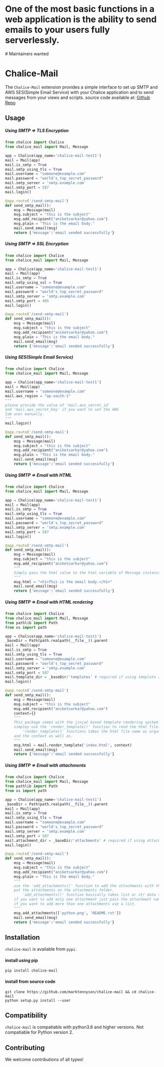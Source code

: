 <h1>One of the most basic functions in a web application is the ability to send emails to your users fully serverlessly.</h1>
# Maintainers wanted
<!-- [Apply within](https://github.com/github-tools/github/issues/539) -->

# Chalice-Mail

<!-- [![Downloads per month](https://img.shields.io/npm/dm/github-api.svg?maxAge=2592000)][npm-package]
[![Latest version](https://img.shields.io/npm/v/github-api.svg?maxAge=3600)][npm-package]
[![Gitter](https://img.shields.io/gitter/room/github-tools/github.js.svg?maxAge=2592000)][gitter]
[![Travis](https://img.shields.io/travis/github-tools/github.svg?maxAge=60)][travis-ci]
[![Codecov](https://img.shields.io/codecov/c/github/github-tools/github.svg?maxAge=2592000)][codecov] -->

The `Chalice-Mail` extension provides a simple interface to set up SMTP and AWS SES(Simple Email Service) with your Chalice application and to send messages from your views and scripts.
source code available at: <a href="https://github.com/marktennyson/chalice-mail">Github Repo</a>

## Usage
##### Using SMTP => TLS Encryption
```python
from chalice import Chalice
from chalice_mail import Mail, Message

app = Chalice(app_name='chalice-mail-test1')
mail = Mail(app)
mail.is_smtp = True
mail.smtp_using_tls = True
mail.username = "someone@example.com"
mail.password = "world's_top_secret_password"
mail.smtp_server = 'smtp.example.com'
mail.smtp_port = 587
mail.login()

@app.route('/send-smtp-mail')
def send_smtp_mail():
    msg = Message(mail)
    msg.subject = "this is the subject"
    msg.add_recipient("aniketsarkar@yahoo.com")
    msg.plain = "This is the email body."
    mail.send_email(msg)
    return {'message':'email sended successfully'}

```
##### Using SMTP => SSL Encryption
```python
from chalice import Chalice
from chalice_mail import Mail, Message

app = Chalice(app_name='chalice-mail-test1')
mail = Mail(app)
mail.is_smtp = True
mail.smtp_using_ssl = True
mail.username = "someone@example.com"
mail.password = "world's_top_secret_password"
mail.smtp_server = 'smtp.example.com'
mail.smtp_port = 465
mail.login()

@app.route('/send-smtp-mail')
def send_smtp_mail():
    msg = Message(mail)
    msg.subject = "this is the subject"
    msg.add_recipient("aniketsarkar@yahoo.com")
    msg.plain = "This is the email body."
    mail.send_email(msg)
    return {'message':'email sended successfully'}

```
##### Using SES(Simple Email Service)
```python
from chalice import Chalice
from chalice_mail import Mail, Message

app = Chalice(app_name='chalice-mail-test1')
mail = Mail(app)
mail.username = "someone@example.com"
mail.aws_region = "ap-south-1"
"""
please provide the value of 'mail.aws_secret_id' 
and 'mail.aws_secret_key' if you want to set the AWS 
Iam user manually.
"""
mail.login()

@app.route('/send-smtp-mail')
def send_smtp_mail():
    msg = Message(mail)
    msg.subject = "this is the subject"
    msg.add_recipient("aniketsarkar@yahoo.com")
    msg.plain = "This is the email body."
    mail.send_email(msg)
    return {'message':'email sended successfully'}

```
##### Using SMTP => Email with HTML
```python
from chalice import Chalice
from chalice_mail import Mail, Message

app = Chalice(app_name='chalice-mail-test1')
mail = Mail(app)
mail.is_smtp = True
mail.smtp_using_tls = True
mail.username = "someone@example.com"
mail.password = "world's_top_secret_password"
mail.smtp_server = 'smtp.example.com'
mail.smtp_port = 587
mail.login()

@app.route('/send-smtp-mail')
def send_smtp_mail():
    msg = Message(mail)
    msg.subject = "this is the subject"
    msg.add_recipient("aniketsarkar@yahoo.com")
    """ 
    Simply pass the html value to the html variable of Message instance.
    """
    msg.html = "<h1>This is the email body.</h1>"
    mail.send_email(msg)
    return {'message':'email sended successfully'}

```
##### Using SMTP => Email with HTML rendering
```python
from chalice import Chalice
from chalice_mail import Mail, Message
from pathlib import Path
from os import path

app = Chalice(app_name='chalice-mail-test1')
_baseDir = Path(path.realpath(__file__)).parent
mail = Mail(app)
mail.is_smtp = True
mail.smtp_using_tls = True
mail.username = "someone@example.com"
mail.password = "world's_top_secret_password"
mail.smtp_server = 'smtp.example.com'
mail.smtp_port = 587
mail.template_dir = _baseDir/'templates' # required if using template rendering.
mail.login()

@app.route('/send-smtp-mail')
def send_smtp_mail():
    msg = Message(mail)
    msg.subject = "this is the subject"
    msg.add_recipient("aniketsarkar@yahoo.com")
    context={}
    """
    This package comes with the jinja2 based template rendering system.
    simpley use the 'render_template()' function to rend the html file.
        'render_template()' functions takes the html file name as arguments 
    and the context as well as.
    """
    msg.html = mail.render_template('index.html', context)
    mail.send_email(msg)
    return {'message':'email sended successfully'}

```
##### Using SMTP => Email with attachments
```python
from chalice import Chalice
from chalice_mail import Mail, Message
from pathlib import Path
from os import path

app = Chalice(app_name='chalice-mail-test1')
_baseDir = Path(path.realpath(__file__)).parent
mail = Mail(app)
mail.is_smtp = True
mail.smtp_using_tls = True
mail.username = "someone@example.com"
mail.password = "world's_top_secret_password"
mail.smtp_server = 'smtp.example.com'
mail.smtp_port = 587
mail.attachment_dir = _baseDir/'attachments' # required if using attachments.
mail.login()

@app.route('/send-smtp-mail')
def send_smtp_mail():
    msg = Message(mail)
    msg.subject = "this is the subject"
    msg.add_recipient("aniketsarkar@yahoo.com")
    msg.plain = "This is the email body."
    """
    use the 'add_attachments()' function to add the attachments with the message instance. don't forget to 
    put the attachments on the attachments folder.
        'add_attachments()' function basically takes list or str data type as argument.
    if you want to add only one attachment just pass the attachment name.
    if you want to add more than one attachments use a list.
    """
    msg.add_attachments(['python.png', 'README.rst'])
    mail.send_email(msg)
    return {'message':'email sended successfully'}

```

## Installation
`chalice-mail` is available from `pypi`.
#### install using pip
```shell
pip install chalice-mail
```
#### install from source code
```shell
git clone https://github.com/marktennyson/chalice-mail && cd chalice-mail
python setup.py install --user
```

## Compatibility
`chalice-mail` is compatiable with python3.6 and higher versions.
Not compatiable for Python version 2.


## Contributing

We welcome contributions of all types!